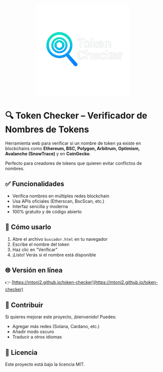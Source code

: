 <p align="center">
  <img src="logo.png" width="300" alt="Token Checker Logo">
</p>

# 🔍 Token Checker – Verificador de Nombres de Tokens

Herramienta web para verificar si un nombre de token ya existe en blockchains como **Ethereum, BSC, Polygon, Arbitrum, Optimism, Avalanche (SnowTrace)** y en **CoinGecko**.

Perfecto para creadores de tokens que quieren evitar conflictos de nombres.

## ✅ Funcionalidades

- Verifica nombres en múltiples redes blockchain
- Usa APIs oficiales (Etherscan, BscScan, etc.)
- Interfaz sencilla y moderna
- 100% gratuito y de código abierto

## 🚀 Cómo usarlo

1. Abre el archivo `buscador.html` en tu navegador
2. Escribe el nombre del token
3. Haz clic en "Verificar"
4. ¡Listo! Verás si el nombre está disponible

## 🌐 Versión en línea

👉 [https://mtoni2.github.io/token-checker](https://mtoni2.github.io/token-checker)

## 🤝 Contribuir

Si quieres mejorar este proyecto, ¡bienvenido! Puedes:
- Agregar más redes (Solana, Cardano, etc.)
- Añadir modo oscuro
- Traducir a otros idiomas

## 📄 Licencia

Este proyecto está bajo la licencia MIT.
